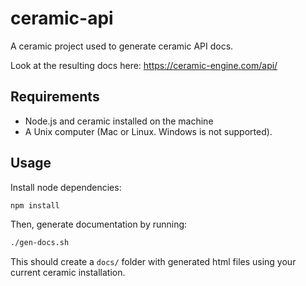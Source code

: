 # ceramic-api

A ceramic project used to generate ceramic API docs.

Look at the resulting docs here: https://ceramic-engine.com/api/

## Requirements

- Node.js and ceramic installed on the machine
- A Unix computer (Mac or Linux. Windows is not supported).

## Usage

Install node dependencies:

```bash
npm install
```

Then, generate documentation by running:

```bash
./gen-docs.sh
```

This should create a `docs/` folder with generated html files using your current ceramic installation.
